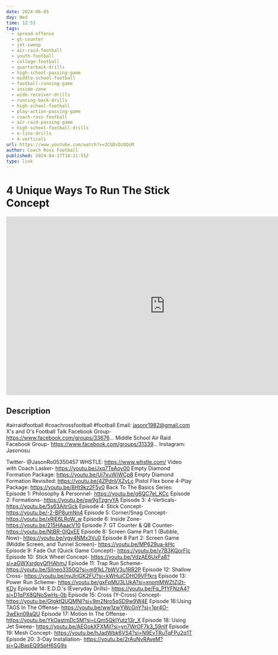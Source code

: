 ```yaml
---
date: 2024-06-05
day: Wed
time: 12:53
tags:
  - spread-offense
  - gt-counter
  - jet-sweep
  - air-raid-football
  - youth-football
  - college-football
  - quarterback-drills
  - high-school-passing-game
  - middle-school-football
  - football-running-game
  - inside-zone
  - wide-receiver-drills
  - running-back-drills
  - high-school-football
  - play-action-passing-game
  - coach-ross-football
  - air-raid-passing-game
  - high-school-football-drills
  - o-line-drills
  - 4-verticals
url: https://www.youtube.com/watch?v=3CGDsDzOQsM
author: Coach Ross Football
published: 2024-04-17T18:21:55Z
type: link
---
```

# 4 Unique Ways To Run The Stick Concept


<iframe width="854" height="480" src="https://www.youtube.com/embed/3CGDsDzOQsM" frameborder="0" allowfullscreen></iframe>

## Description
#airraidfootball  #coachrossfootball #football 
Email: jasonr1982@gmail.com
X's and O's Football Talk Facebook Group- https://www.facebook.com/groups/33676...
Middle School Air Raid Facebook Group- https://www.facebook.com/groups/31339...
Instagram: Jasonosu

Twitter- @JasonRo05350457
WHSTLE: https://www.whstle.com/
Video with Coach Lasker- https://youtu.be/Jxq7TeAoy00
Empty Diamond Formation Package: https://youtu.be/Uj7xuWiWCp8
Empty Diamond Formation Revisited: https://youtu.be/4ZPdnVXZvLc
Pistol Flex bone 4-Play Package: https://youtu.be/8Ht9kz2F5y0
Back To The Basics Series: 
Episode 1: Philosophy & Personnel- https://youtu.be/g6QC7el_KCc
Episode 2: Formations- https://youtu.be/qw9gTzgryYA
Episode 3: 4-Verticals- https://youtu.be/5s63AjtrGck
Episode 4: Stick Concept- https://youtu.be/-2-BP8umNn4
Episode 5: Corner/Snag Concept- https://youtu.be/xRjE6LRoW_w
Episode 6: Inside Zone- https://youtu.be/215HAaacV10
Episode 7: GT Counter & QB Counter- https://youtu.be/NtBR-0lQxEE
Episode 8: Screen Game Part 1 (Bubble, Now)- https://youtu.be/ygy4NMx3Vu0
Episode 8 Part 2: Screen Game (Middle Screen, and Tunnel Screen)- https://youtu.be/MP629ua-kHc
Episode 9: Fade Out (Quick Game Concept)- https://youtu.be/v7B3KQorFlc
Episode 10:  Stick Wheel Concept- https://youtu.be/VdzAE6UxFa8?si=aGWXsrdpyQfHAhmJ
Episode 11: Trap Run Scheme- https://youtu.be/Silneo3350Q?si=m91kL7bWV3u1RR2P
Episode 12: Shallow Cross- https://youtu.be/nvJlriGK2FU?si=kWHuiCDHO9VFfkrs
Episode 13: Power Run Scheme- https://youtu.be/gxFpMU3LUkA?si=xnomMWZtZj2t-KDy
Episode 14: E.D.D.'s (Everyday Drills)- https://youtu.be/Fq_PfYFNzA4?si=D1qPX8QNoSwHs-0b
Episode 15: Cross (Y-Cross) Concept- https://youtu.be/GtgktQUQMNI?si=9m2Nro5qSD9w9W4E
Episode 16:Using TAGS In The Offense- https://youtu.be/ww1zwYWcGnY?si=1pr4O-3wEkn09aQU
Episode 17: Motion In The Offense- https://youtu.be/YkOastmDc5M?si=LQm5QklYutz13r_X
Episode 18: Using Jet Sweep- https://youtu.be/AEGokXFXMjI?si=yn7WrOF7k3_59nIf
Episode 19: Mesh Concept- https://youtu.be/hJadWbk6VS4?si=N9EvTRuTqFPu2q1T
Episode 20:  3-Day Installation- https://youtu.be/2rAuNvRAveM?si=QJBasEQ9SpH6SG9s